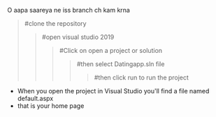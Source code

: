 O aapa saareya ne iss branch ch kam krna

> #clone the repository
>> #open visual studio 2019
>>> #Click on open a project or solution
>>>> #then select Datingapp.sln file
>>>>> #then click run to run the project



+ When you open the project in Visual Studio you'll find a file named default.aspx
+ that is your home page 
